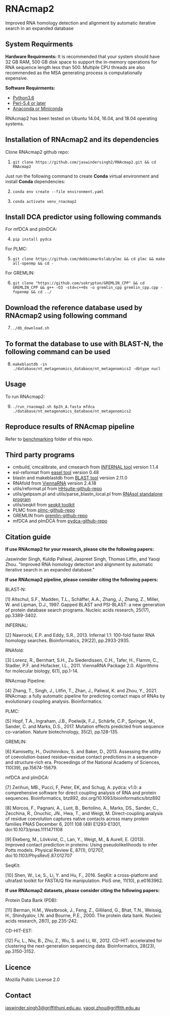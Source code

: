 # RNAcmap2
Improved RNA homology detection and alignment by automatic iterative search in an expanded database


## System Requirments

**Hardware Requirments:**
It is recommended that your system should have 32 GB RAM, 500 GB disk space to support the in-memory operations for RNA sequence length less than 500. Multiple CPU threads are also recommended as the MSA generating process is computationally expensive.

**Software Requirments:**
* [Python3.6](https://docs.python-guide.org/starting/install3/linux/)
* [Perl-5.4 or later](https://www.perl.org/get.html)
* [Anaconda or Miniconda](https://docs.conda.io/projects/conda/en/latest/user-guide/install/linux.html)

RNAcmap2 has been tested on Ubuntu 14.04, 16.04, and 18.04 operating systems.


## Installation of RNAcmap2 and its dependencies

Clone RNAcmap2 github repo:

1. `git clone https://github.com/jaswindersingh2/RNAcmap2.git && cd RNAcmap2`

Just run the following command to create **Conda** virtual environment and install **Conda** dependencies:

2. `conda env create --file environment.yaml`

3. `conda activate venv_rnacmap2`


## Install DCA predictor using following commands

For mfDCA and plmDCA:

4. `pip install pydca`

For PLMC:

5. `git clone https://github.com/debbiemarkslab/plmc && cd plmc && make all-openmp && cd -`

For GREMLIN:

6. `git clone "https://github.com/sokrypton/GREMLIN_CPP" && cd GREMLIN_CPP && g++ -O3 -std=c++0x -o gremlin_cpp gremlin_cpp.cpp -fopenmp && cd ../`


## Download the reference database used by RNAcmap2 using following command

7. `./db_download.sh`


## To format the database to use with **BLAST-N**, the following command can be used

8. `makeblastdb -in ./database/nt_metagenomics_database/nt_metagenomics2 -dbtype nucl`


## Usage


To run RNAcmap2:

9. `./run_rnacmap2.sh 6p2h_A.fasta mfdca ./database/nt_metagenomics_database/nt_metagenomics2`

## Reproduce results of RNAcmap pipeline

Refer to [benchmarking](https://github.com/jaswindersingh2/RNAcmap2/tree/main/benchmarking) folder of this repo.

## Third party programs

* cmbuild, cmcalibrate, and cmsearch from [INFERNAL tool](http://eddylab.org/infernal) version 1.1.4
* esl-reformat from [easel tool](https://anaconda.org/bioconda/easel) version 0.48
* blastn and makeblastdb from [BLAST tool](https://anaconda.org/bioconda/blast) version 2.11.0
* RNAfold from [ViennaRNA](https://anaconda.org/bioconda/viennarna) version 2.4.18
* utils/reformat.pl from [HHsuite-github-repo](https://github.com/soedinglab/hh-suite/tree/master/scripts)
* utils/getpssm.pl and utils/parse\_blastn\_local.pl from [RNAsol standalone program](https://yanglab.nankai.edu.cn/RNAsol/)
* utils/seqkit from [seqkit toolkit](https://bioinf.shenwei.me/seqkit/)
* PLMC from [plmc-github-repo](https://github.com/debbiemarkslab/plmc)
* GREMLIN from [gremlin-github-repo](https://github.com/sokrypton/GREMLIN_CPP)
* mfDCA and plmDCA from [pydca-github-repo](https://github.com/KIT-MBS/pydca)


## Citation guide

**If use RNAcmap2 for your research, please cite the following papers:**

Jaswinder Singh, Kuldip Paliwal, Jaspreet Singh, Thomas Litfin, and Yaoqi Zhou. "Improved RNA homology detection and alignment by automatic iterative search in an expanded database."

**If use RNAcmap2 pipeline, please consider citing the following papers:**

BLAST-N:

[1] Altschul, S.F., Madden, T.L., Schäffer, A.A., Zhang, J., Zhang, Z., Miller, W. and Lipman, D.J., 1997. Gapped BLAST and PSI-BLAST: a new generation of protein database search programs. Nucleic acids research, 25(17), pp.3389-3402.


INFERNAL:

[2] Nawrocki, E.P. and Eddy, S.R., 2013. Infernal 1.1: 100-fold faster RNA homology searches. Bioinformatics, 29(22), pp.2933-2935.


RNAfold:

[3] Lorenz, R., Bernhart, S.H., Zu Siederdissen, C.H., Tafer, H., Flamm, C., Stadler, P.F. and Hofacker, I.L., 2011. ViennaRNA Package 2.0. Algorithms for molecular biology, 6(1), pp.1-14.


RNAcmap Pipeline:

[4] Zhang, T., Singh, J., Litfin, T., Zhan, J., Paliwal, K. and Zhou, Y., 2021. RNAcmap: a fully automatic pipeline for predicting contact maps of RNAs by evolutionary coupling analysis. Bioinformatics.


PLMC:

[5] Hopf, T.A., Ingraham, J.B., Poelwijk, F.J., Schärfe, C.P., Springer, M., Sander, C. and Marks, D.S., 2017. Mutation effects predicted from sequence co-variation. Nature biotechnology, 35(2), pp.128-135.


GREMLIN:

[6] Kamisetty, H., Ovchinnikov, S. and Baker, D., 2013. Assessing the utility of coevolution-based residue–residue contact predictions in a sequence-and structure-rich era. Proceedings of the National Academy of Sciences, 110(39), pp.15674-15679.


mfDCA and plmDCA:

[7] Zerihun, MB., Pucci, F, Peter, EK, and Schug, A. pydca: v1.0: a comprehensive software for direct coupling analysis of RNA and protein sequences. Bioinformatics, btz892, doi.org/10.1093/bioinformatics/btz892

[8] Morcos, F., Pagnani, A., Lunt, B., Bertolino, A., Marks, DS., Sander, C., Zecchina, R., Onuchic, JN., Hwa, T., and Weigt, M. Direct-coupling analysis of residue coevolution captures native contacts across many protein families PNAS December 6, 2011 108 (49) E1293-E1301, doi:10.1073/pnas.1111471108

[9] Ekeberg, M., Lövkvist, C., Lan, Y., Weigt, M., & Aurell, E. (2013). Improved contact prediction in proteins: Using pseudolikelihoods to infer Potts models. Physical Review E, 87(1), 012707, doi:10.1103/PhysRevE.87.012707


SeqKit:

[10] Shen, W., Le, S., Li, Y. and Hu, F., 2016. SeqKit: a cross-platform and ultrafast toolkit for FASTA/Q file manipulation. PloS one, 11(10), p.e0163962.


**If use RNAcmap2 datasets, please consider citing the following papers:**

Protein Data Bank (PDB):

[11] Berman, H.M., Westbrook, J., Feng, Z., Gilliland, G., Bhat, T.N., Weissig, H., Shindyalov, I.N. and Bourne, P.E., 2000. The protein data bank. Nucleic acids research, 28(1), pp.235-242.

CD-HIT-EST:

[12] Fu, L., Niu, B., Zhu, Z., Wu, S. and Li, W., 2012. CD-HIT: accelerated for clustering the next-generation sequencing data. Bioinformatics, 28(23), pp.3150-3152.


Licence
-----
Mozilla Public License 2.0


Contact
-----
jaswinder.singh3@griffithuni.edu.au, yaoqi.zhou@griffith.edu.au
